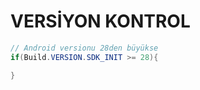 # VERSİYON KONTROL
```java
// Android versionu 28den büyükse
if(Build.VERSION.SDK_INIT >= 28){

}
```
